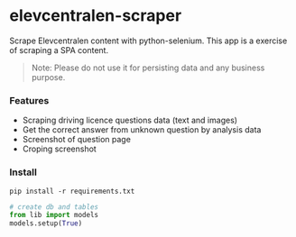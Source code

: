 # elevcentralen-scraper
Scrape Elevcentralen content with python-selenium. This app is a exercise of scraping a SPA content.

> Note: Please do not use it for persisting data and any business purpose.

### Features
* Scraping driving licence questions data (text and images)
* Get the correct answer from unknown question by analysis data
* Screenshot of question page
* Croping screenshot

### Install
```
pip install -r requirements.txt
```

```python
# create db and tables
from lib import models
models.setup(True)
```

